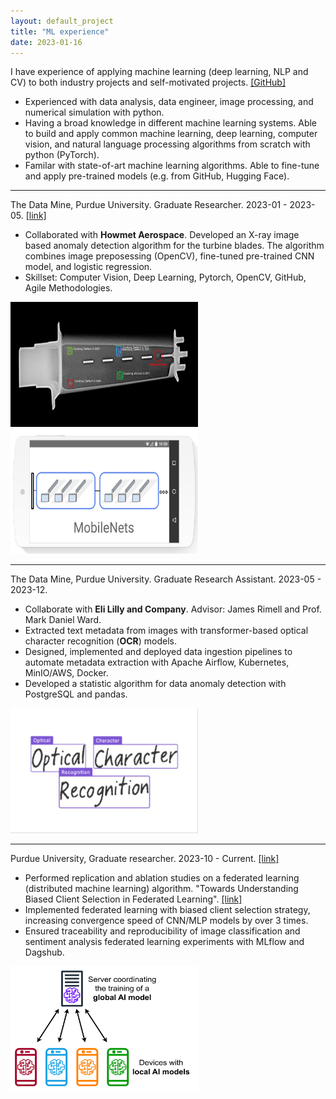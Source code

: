 ```yaml
---
layout: default_project
title: "ML experience"
date: 2023-01-16
---
```

I have experience of applying machine learning (deep learning, NLP and CV) to both industry projects and self-motivated projects. [[GitHub]](https://github.com/peng-ju)

- Experienced with data analysis, data engineer, image processing, and numerical simulation with python.
- Having a broad knowledge in different machine learning systems. Able to build and apply common machine learning, deep learning, computer vision, and natural language processing algorithms from scratch with python (PyTorch). 
- Familar with state-of-art machine learning algorithms. Able to fine-tune and apply pre-trained models (e.g. from GitHub, Hugging Face).

---
The Data Mine, Purdue University. Graduate Researcher. 2023-01 - 2023-05.
[[link]](https://github.com/peng-ju/Turbine_blade_anomaly_detection)

- Collaborated with **Howmet Aerospace**. Developed an X-ray image based anomaly detection algorithm for the turbine blades. The algorithm combines image preposessing (OpenCV), fine-tuned pre-trained CNN model, and logistic regression.
- Skillset: Computer Vision, Deep Learning, Pytorch, OpenCV, GitHub, Agile Methodologies. 

[<img src="img/TurbineAnomaly.png"  width=300px height=200px />](img/TurbineAnomaly.png)
[<img src="img/mobilenet.png"  width=300px height=200px />](img/mobilenet.png)

---
The Data Mine, Purdue University. Graduate Research Assistant. 2023-05 - 2023-12. 
- Collaborate with **Eli Lilly and Company**. Advisor: James Rimell and Prof. Mark Daniel Ward. 
- Extracted text metadata from images with transformer-based optical character recognition (**OCR**) models. 
- Designed, implemented and deployed data ingestion pipelines to automate metadata extraction with Apache Airflow, Kubernetes, MinIO/AWS, Docker. 
- Developed a statistic algorithm for data anomaly detection with PostgreSQL and pandas.

[<img src="img/OCR.png"  width=300px height=200px />](img/OCR.png)

---
Purdue University, Graduate researcher. 2023-10 - Current. [[link]](https://dagshub.com/peng-ju/Power-of-Choice)
- Performed replication and ablation studies on a federated learning (distributed machine learning) algorithm. "Towards Understanding Biased Client Selection in Federated Learning". [[link]](https://proceedings.mlr.press/v151/jee-cho22a.html)
- Implemented federated learning with biased client selection strategy, increasing convergence speed of CNN/MLP models by over 3 times. 
- Ensured traceability and reproducibility of image classification and sentiment analysis federated learning experiments with MLflow and Dagshub.

[<img src="img/FederatedLearning.png"  width=300px height=200px />](img/FederatedLearning.png)